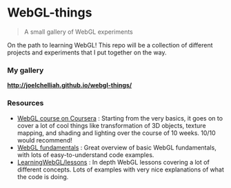 # WebGL-things
> A small gallery of WebGL experiments

On the path to learning WebGL!  This repo will be a collection of different projects and experiments that I put together on the way.

### My gallery
**http://joelchelliah.github.io/webgl-things/** 


### Resources
- [WebGL course on Coursera](https://www.coursera.org/course/webgl) : Starting from the very basics, it goes on to cover a lot of cool things like transformation of 3D objects, texture mapping, and shading and lighting over the course of 10 weeks. 10/10 would recommend!
- [WebGL fundamentals](http://webglfundamentals.org/webgl/lessons/webgl-fundamentals.html) : Great overview of basic WebGL fundamentals, with lots of easy-to-understand code examples.
- [LearningWebGL/lessons](http://learningwebgl.com/blog/?page_id=1217) : In depth WebGL lessons covering a lot of different concepts. Lots of examples with very nice explanations of what the code is doing.